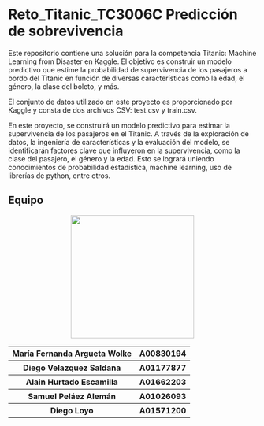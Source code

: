 # Reto_Titanic_TC3006C Predicción de sobrevivencia 

Este repositorio contiene una solución para la competencia Titanic: Machine Learning from Disaster en Kaggle. El objetivo es construir un modelo predictivo que estime la probabilidad de supervivencia de los pasajeros a bordo del Titanic en función de diversas características como la edad, el género, la clase del boleto, y más.

El conjunto de datos utilizado en este proyecto es proporcionado por Kaggle y consta de dos archivos CSV: test.csv y train.csv.

En este proyecto, se construirá un modelo predictivo para estimar la supervivencia de los pasajeros en el Titanic. A través de la exploración de datos, la ingeniería de características y la evaluación del modelo, se identificarán factores clave que influyeron en la supervivencia, como la clase del pasajero, el género y la edad. Esto se logrará uniendo conocimientos de probabilidad estadística, machine learning, uso de librerías de python, entre otros.


## Equipo
<div align="center">
<img src="https://forthebadge.com/images/badges/powered-by-coders-sweat.svg" width="250px">
<table>
    <tr>
    <th> María Fernanda Argueta Wolke </th>
    <th> A00830194 </th>
    
  </tr>
    <tr>
    <th> Diego Velazquez Saldana </th>
    <th> A01177877 </th>
    
  </tr>
    <tr>
    <th> Alain Hurtado Escamilla </th>
    <th> A01662203 </th>
    
  </tr>
  <tr>
    <th> Samuel Peláez Alemán </th>
    <th> A01026093 </th>
    
  </tr>
    <tr>
    <th>Diego Loyo  </th>
    <th> A01571200 </th>
    
  </tr>
  </table>
</div>
